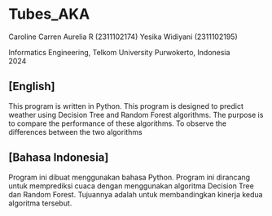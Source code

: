 # Tubes_AKA 

Caroline Carren Aurelia R (2311102174)
Yesika Widiyani (2311102195)

Informatics Engineering, Telkom University Purwokerto, Indonesia  
2024

## [English]
This program is written in Python. This program is designed to predict weather using Decision Tree and Random Forest algorithms. The purpose is to compare the performance of these algorithms. To observe the differences between the two algorithms

## [Bahasa Indonesia]
Program ini dibuat menggunakan bahasa Python. Program ini dirancang untuk memprediksi cuaca dengan menggunakan algoritma Decision Tree dan Random Forest. Tujuannya adalah untuk membandingkan kinerja kedua algoritma tersebut. 
